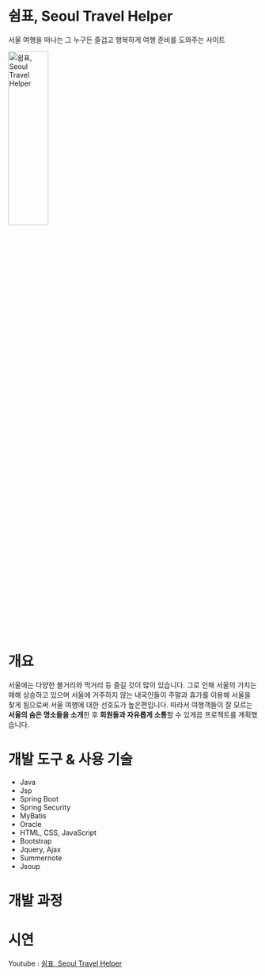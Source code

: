 # 쉼표, Seoul Travel Helper

서울 여행을 떠나는 그 누구든 즐겁고 행복하게 여행 준비를 도와주는 사이트  

<img src="/img/N 서울타워_2.jpg" width="40%" height="30%" alt="쉼표, Seoul Travel Helper"></img>  

# 개요

서울에는 다양한 볼거리와 먹거리 등 즐길 것이 많이 있습니다. 
  그로 인해 서울의 가치는 매해 상승하고 있으며 서울에 거주하지 않는 내국인들이 주말과 휴가를 이용해 서울을 찾게 됨으로써 서울 여행에 대한 선호도가 높은편입니다. 
  따라서 여행객들이 잘 모르는 **서울의 숨은 명소들을 소개**한 후 **회원들과 자유롭게 소통**할 수 있게끔 프로젝트를 계획했습니다.  
  
# 개발 도구 & 사용 기술

* Java
* Jsp
* Spring Boot
* Spring Security
* MyBatis
* Oracle
* HTML, CSS, JavaScript
* Bootstrap
* Jquery, Ajax
* Summernote
* Jsoup  

# 개발 과정


  

# 시연
Youtube : [쉼표, Seoul Travel Helper](https://www.youtube.com/, "쉼표, Seoul Travel Helper")  




